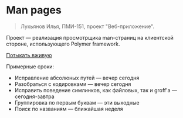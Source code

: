 # Man pages

> Лукьянов Илья, ПМИ-151, проект "Веб-приложение".

Проект — реализация просмотрщика man-страниц на клиентской стороне, использующего Polymer framework.

[Потыкать вживую](https://man.ilyaluk.ru/)

Примерные сроки:

* Исправление абсолюных путей — вечер сегодня
* Разобраться с кодировками — вечер сегодня
* Исправить поведение симлинков, как файловых, так и groff'а — сегодня-завтра
* Группировка по первым буквам — эти выходные
* Поиск по названиям — ближайшая неделя